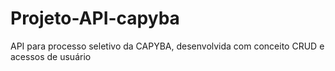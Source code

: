 # Projeto-API-capyba
API para processo seletivo da CAPYBA, desenvolvida com conceito CRUD e acessos de usuário 
